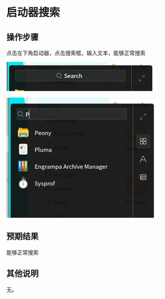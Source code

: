 # 启动器搜索

## 操作步骤

点击左下角启动器，点击搜索框，输入文本，能够正常搜索

![使用启动器搜索-1](./img/使用启动器搜索-1.png)

![使用启动器搜索-2](./img/使用启动器搜索-2.png)

## 预期结果

能够正常搜索



## 其他说明

无。

